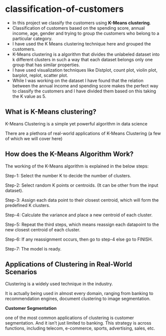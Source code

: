 # classification-of-customers
- In this project we classify the customers using **K-Means clustering**.
- Classification of customers based on the spending score, annual income, age, gender and trying to group the customers who belong to a particular category. 
- I have used the K Means clustering technique here and grouped the customers. 
- K-Means clustering is a algorithm that divides the unlabeled dataset into k different clusters in such a way that each dataset belongs only one group that has similar           properties.
- I have used visualization techniques like Distplot, count plot, violin plot, barplot, replot, scatter plot. 
- While I was working on the dataset I have found that the relation between the annual income and spending score makes the perfect way to classify the customers and I have       divided them based on this taking the K value as 5. 

## What is K-Means clustering?

K-Means Clustering is a simple yet powerful algorithm in data science

 There are a plethora of real-world applications of K-Means Clustering (a few of which we will cover here)


## How does the K-Means Algorithm Work?

The working of the K-Means algorithm is explained in the below steps:

Step-1: Select the number K to decide the number of clusters.

Step-2: Select random K points or centroids. (It can be other from the input dataset).

Step-3: Assign each data point to their closest centroid, which will form the predefined K clusters.

Step-4: Calculate the variance and place a new centroid of each cluster.

Step-5: Repeat the third steps, which means reassign each datapoint to the new closest centroid of each cluster.

Step-6: If any reassignment occurs, then go to step-4 else go to FINISH.

Step-7: The model is ready.


## Applications of Clustering in Real-World Scenarios

Clustering is a widely used technique in the industry. 

It is actually being used in almost every domain, ranging from banking to recommendation engines, document clustering to image segmentation.

**Customer Segmentation**

one of the most common applications of clustering is customer segmentation. And it isn’t just limited to banking. This strategy is across functions, including telecom, e-commerce, sports, advertising, sales, etc.
